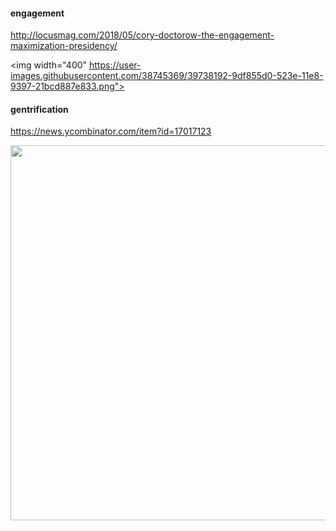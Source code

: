 #### engagement

http://locusmag.com/2018/05/cory-doctorow-the-engagement-maximization-presidency/

<img width="400" https://user-images.githubusercontent.com/38745369/39738192-9df855d0-523e-11e8-9397-21bcd887e833.png">

#### gentrification

https://news.ycombinator.com/item?id=17017123

<img width="600" src="https://user-images.githubusercontent.com/38745369/39737949-1a898cc4-523d-11e8-8ecf-3908912fef3f.png">
